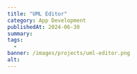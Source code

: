 ```yaml
---
title: "UML Editor"
category: App Development
publishedAt: 2024-06-30
summary: 
tags: 
  - 
banner: /images/projects/uml-editor.png
alt: 
---
```

